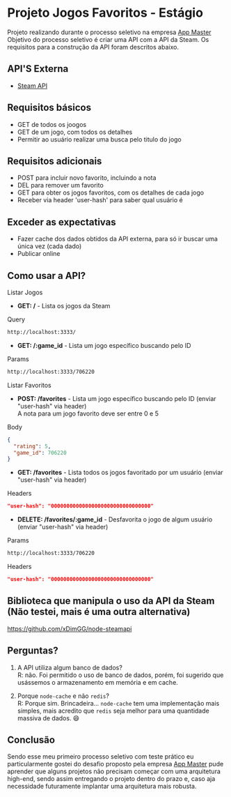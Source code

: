 # Projeto Jogos Favoritos - Estágio

Projeto realizando durante o processo seletivo na empresa 
<a href="https://appmasters.io/">App Master</a>
Objetivo do processo seletivo é criar uma API com a API da Steam.
Os requisitos para a construção da API foram descritos abaixo.


## API'S Externa

- [Steam API](https://partner.steamgames.com/doc/home)

## Requisitos básicos

- GET de todos os joogos
- GET de um jogo, com todos os detalhes
- Permitir ao usuário realizar uma busca pelo titulo do jogo

## Requisitos adicionais

- POST para incluir novo favorito, incluindo a nota
- DEL para remover um favorito
- GET para obter os jogos favoritos, com os detalhes de cada jogo
- Receber via header 'user-hash' para saber qual usuário é

## Exceder as expectativas

- Fazer cache dos dados obtidos da API externa, para só ir buscar uma única vez (cada dado)
- Publicar online

## Como usar a API?

Listar Jogos

- **GET: /** - Lista os jogos da Steam 

Query

```bash
http://localhost:3333/
```

- **GET: /:game_id** - Lista um jogo específico buscando pelo ID

Params

```bash
http://localhost:3333/706220
```

Listar Favoritos

- **POST: /favorites** - Lista um jogo específico buscando pelo ID (enviar "user-hash" via header)  
A nota para um jogo favorito deve ser entre 0 e 5

Body

```json
{
  "rating": 5,
  "game_id": 706220
}
```

- **GET: /favorites** - Lista todos os jogos favoritado por um usuário (enviar "user-hash" via header)

Headers

```json
"user-hash": "00000000000000000000000000000000"
```

- **DELETE: /favorites/:game_id** - Desfavorita o jogo de algum usuário (enviar "user-hash" via header)

Params

```bash
http://localhost:3333/706220
```

Headers

```json
"user-hash": "00000000000000000000000000000000"
```

## Biblioteca que manipula o uso da API da Steam (Não testei, mais é uma outra alternativa)

https://github.com/xDimGG/node-steamapi

## Perguntas?
1) A API utiliza algum banco de dados?  
R: não. Foi permitido o uso de banco de dados, porém, foi sugerido que usássemos o armazenamento em memória e em cache.

2) Porque `node-cache` e não `redis`?  
R: Porque sim. Brincadeira... `node-cache` tem uma implementação mais simples, mais acredito que `redis` seja melhor para uma quantidade massiva de dados. 😄

## Conclusão

Sendo esse meu primeiro processo seletivo com teste prático eu particularmente gostei do desafio proposto pela empresa <a href="https://appmasters.io/">App Master</a> pude aprender que alguns projetos não precisam começar com uma arquitetura high-end, sendo assim entregando o projeto dentro do prazo e, caso aja necessidade futuramente implantar uma arquitetura mais robusta.